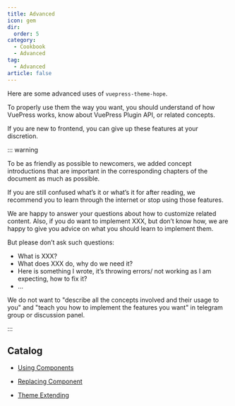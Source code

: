 ```yaml
---
title: Advanced
icon: gem
dir:
  order: 5
category:
  - Cookbook
  - Advanced
tag:
  - Advanced
article: false
---
```


Here are some advanced uses of `vuepress-theme-hope`.

To properly use them the way you want, you should understand of how VuePress works, know about VuePress Plugin API, or related concepts.

If you are new to frontend, you can give up these features at your discretion.

::: warning

To be as friendly as possible to newcomers, we added concept introductions that are important in the corresponding chapters of the document as much as possible.

If you are still confused what’s it or what’s it for after reading, we recommend you to learn through the internet or stop using those features.

We are happy to answer your questions about how to customize related content. Also, if you do want to implement XXX, but don’t know how, we are happy to give you advice on what you should learn to implement them.

But please don’t ask such questions:

- What is XXX?
- What does XXX do, why do we need it?
- Here is something I wrote, it’s throwing errors/ not working as I am expecting, how to fix it?
- ...

We do not want to "describe all the concepts involved and their usage to you" and "teach you how to implement the features you want" in telegram group or discussion panel.

:::

## Catalog

- [Using Components](component.md)

- [Replacing Component](replace.md)

- [Theme Extending](extend.md)
